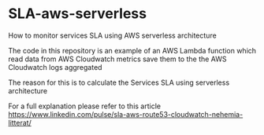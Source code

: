 # SLA-aws-serverless
How to monitor services SLA using AWS serverless architecture 

The code in this repository is an example of an AWS Lambda function which read data from AWS Cloudwatch metrics save them to the the AWS Cloudwatch logs aggregated

The reason for this is to calculate the Services SLA using serverless architecture 

For a full explanation please refer to this article 
https://www.linkedin.com/pulse/sla-aws-route53-cloudwatch-nehemia-litterat/



